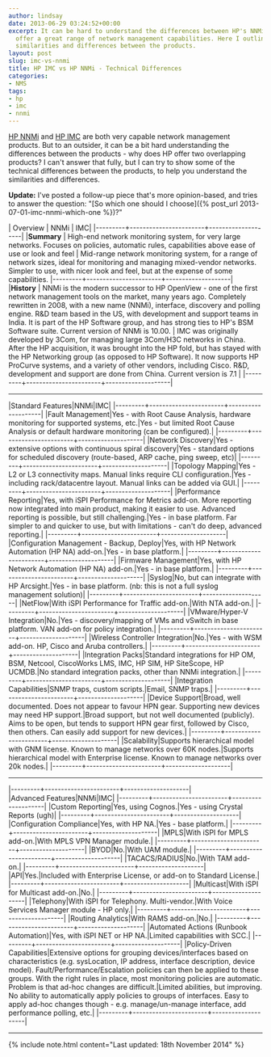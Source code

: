 ```yaml
---
author: lindsay
date: 2013-06-29 03:24:52+00:00
excerpt: It can be hard to understand the differences between HP's NNMi and IMC. Both
  offer a great range of network management capabilities. Here I outline the technical
  similarities and differences between the products.
layout: post
slug: imc-vs-nnmi
title: HP IMC vs HP NNMi - Technical Differences
categories:
- NMS
tags:
- hp
- imc
- nnmi
---
```


[HP NNMi](https://saas.hpe.com/en-us/software/network-node-manager-i-network-management-software) and [HP IMC](https://www.hpe.com//networking/imc) are both very capable network management products. But to an outsider, it can be a bit hard understanding the differences between the products - why does HP offer two overlapping products? I can't answer that fully, but I can try to show some of the technical differences between the products, to help you understand the similarities and differences.

**Update:** I've posted a follow-up piece that's more opinion-based, and tries to answer the question: "[So which one should I choose]({% post_url 2013-07-01-imc-nnmi-which-one %})?"

| Overview | NNMi | IMC|
|---------+-----------------------+--------------------|
|**Summary** | High-end network monitoring system, for very large networks. Focuses on policies, automatic rules, capabilities above ease of use or look and feel | Mid-range network monitoring system, for a range of network sizes, ideal for monitoring and managing mixed-vendor networks. Simpler to use, with nicer look and feel, but at the expense of some capabilities.
|---------+-----------------------+--------------------|
|**History** | NNMi is the modern successor to HP OpenView - one of the first network management tools on the market, many years ago. Completely rewritten in 2008, with a new name (NNMi), interface, discovery and polling engine. R&D team based in the US, with development and support teams in India. It is part of the HP Software group, and has strong ties to HP's BSM Software suite. Current version of NNMi is 10.00. | IMC was originally developed by 3Com, for managing large 3Com/H3C networks in China. After the HP acquisition, it was brought into the HP fold, but has stayed with the HP Networking group (as opposed to HP Software). It now supports HP ProCurve systems, and a variety of other vendors, including Cisco. R&D, development and support are done from China. Current version is 7.1 |
|---------+-----------------------+--------------------|

---

|Standard Features|NNMi|IMC|
|---------+-----------------------+--------------------|
|Fault Management|Yes - with Root Cause Analysis, hardware monitoring for supported systems, etc.|Yes - but limited Root Cause Analysis or default hardware monitoring (can be configured).|
|---------+-----------------------+--------------------|
|Network Discovery|Yes - extensive options with continuous spiral discovery|Yes - standard options for scheduled discovery (route-based, ARP cache, ping sweep, etc)|
|---------+-----------------------+--------------------|
|Topology Mapping|Yes - L2 or L3 connectivity maps. Manual links require CLI configuration.|Yes - including rack/datacentre layout. Manual links can be added via GUI.|
|---------+-----------------------+--------------------|
|Performance Reporting|Yes, with iSPI Performance for Metrics add-on. More reporting now integrated into main product, making it easier to use. Advanced reporting is possible, but still challenging.|Yes - in base platform. Far simpler to and quicker to use, but with limitations - can't do deep, advanced reporting.|
|---------+-----------------------+--------------------|
|Configuration Management - Backup, Deploy|Yes, with HP Network Automation (HP NA) add-on.|Yes - in base platform.|
|---------+-----------------------+--------------------|
|Firmware Management|Yes, with HP Network Automation (HP NA) add-on.|Yes - in base platform.|
|---------+-----------------------+--------------------|
|Syslog|No, but can integrate with HP Arcsight.|Yes - in base platform. (nb: this is not a full syslog management solution)|
|---------+-----------------------+--------------------|
|NetFlow|With iSPI Performance for Traffic add-on.|With NTA add-on.|
|---------+-----------------------+--------------------|
|VMware/Hyper-V Integration|No.|Yes - discovery/mapping of VMs and vSwitch in base platform. VAN add-on for policy integration.|
|---------+-----------------------+--------------------|
|Wireless Controller Integration|No.|Yes - with WSM add-on. HP, Cisco and Aruba controllers.|
|---------+-----------------------+--------------------|
|Integration Packs|Standard integrations for HP OM, BSM, Netcool, CiscoWorks LMS, IMC, HP SIM, HP SiteScope, HP UCMDB.|No standard integration packs, other than NNMi integration.|
|---------+-----------------------+--------------------|
|Integration Capabilities|SNMP traps, custom scripts.|Email, SNMP traps.|
|---------+-----------------------+--------------------|
|Device Support|Broad, well documented. Does not appear to favour HPN gear. Supporting new devices may need HP support.|Broad support, but not well documented (publicly). Aims to be open, but tends to support HPN gear first, followed by Cisco, then others. Can easily add support for new devices.|
|---------+-----------------------+--------------------|
|Scalability|Supports hierarchical model with GNM license. Known to manage networks over 60K nodes.|Supports hierarchical model with Enterprise license. Known to manage networks over 20k nodes.|
|---------+-----------------------+--------------------|

---

|---------+-----------------------+--------------------|
|Advanced Features|NNMi|IMC|
|---------+-----------------------+--------------------|
|Custom Reporting|Yes, using Cognos.|Yes - using Crystal Reports (ugh)|
|---------+-----------------------+--------------------|
|Configuration Compliance|Yes, with HP NA.|Yes - base platform.|
|---------+-----------------------+--------------------|
|MPLS|With iSPI for MPLS add-on.|With MPLS VPN Manager module.|
|---------+-----------------------+--------------------|
|BYOD|No.|With UAM module.|
|---------+-----------------------+--------------------|
|TACACS/RADIUS|No.|With TAM add-on.|
|---------+-----------------------+--------------------|
|API|Yes.|Included with Enterprise License, or add-on to Standard License.|
|---------+-----------------------+--------------------|
|Multicast|With iSPI for Multicast add-on.|No.|
|---------+-----------------------+--------------------|
|Telephony|With iSPI for Telephony. Multi-vendor.|With Voice Services Manager module - HP only.|
|---------+-----------------------+--------------------|
|Routing Analytics|With RAMS add-on.|No.|
|---------+-----------------------+--------------------|
|Automated Actions (Runbook Automation)|Yes, with iSPI NET or HP NA.|Limited capabilities with SCC.|
|---------+-----------------------+--------------------|
|Policy-Driven Capabilities|Extensive options for grouping devices/interfaces based on characteristics (e.g. sysLocation, IP address, interface description, device model). Fault/Performance/Escalation policies can then be applied to these groups. With the right rules in place, most monitoring policies are automatic. Problem is that ad-hoc changes are difficult.|Limited abilities, but improving. No ability to automatically apply policies to groups of interfaces. Easy to apply ad-hoc changes though - e.g. manage/un-manage interface, add performance polling, etc.|
|---------+-----------------------+--------------------|

---

{% include note.html content="Last updated: 18th November 2014" %}
